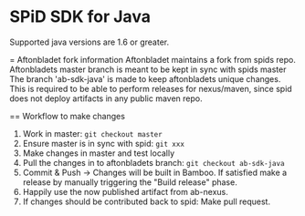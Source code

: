 SPiD SDK for Java
=================

Supported java versions are 1.6 or greater.

= Aftonbladet fork information
Aftonbladet maintains a fork from spids repo. 
Aftonbladets master branch is meant to be kept in sync with spids master
The branch 'ab-sdk-java' is made to keep aftonbladets unique changes. This is required to be able to perform releases for nexus/maven, since spid does not deploy artifacts in any public maven repo.  

== Workflow to make changes

1. Work in master: `git checkout master`
1. Ensure master is in sync with spid: `git xxx`
2. Make changes in master and test locally
3. Pull the changes in to aftonbladets branch: `git checkout ab-sdk-java`
4. Commit & Push -> Changes will be built in Bamboo. If satisfied make a release by manually triggering the "Build release" phase. 
5. Happily use the now published artifact from ab-nexus.
6. If changes should be contributed back to spid: Make pull request.
